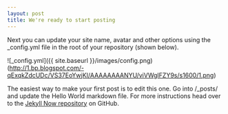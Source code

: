 ```yaml
---
layout: post
title: We're ready to start posting
---
```


Next you can update your site name, avatar and other options using the _config.yml file in the root of your repository (shown below).

![_config.yml]({{ site.baseurl }}/images/config.png)
(http://1.bp.blogspot.com/-qExqkZdcUDc/VS37EoYwjKI/AAAAAAAANYU/viVWgIFZY9s/s1600/1.png)

The easiest way to make your first post is to edit this one. Go into /_posts/ and update the Hello World markdown file. For more instructions head over to the [Jekyll Now repository](https://github.com/barryclark/jekyll-now) on GitHub.

